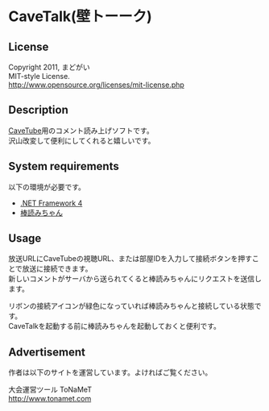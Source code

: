 CaveTalk(壁トーーク)
======================

License
-------

Copyright 2011, まどがい  
MIT-style License.  
<http://www.opensource.org/licenses/mit-license.php>

Description
-----------

[CaveTube](http://gae.cavelis.net/)用のコメント読み上げソフトです。  
沢山改変して便利にしてくれると嬉しいです。

System requirements
-------------------

以下の環境が必要です。

* [.NET Framework 4](http://www.microsoft.com/downloads/ja-jp/details.aspx?FamilyID=9cfb2d51-5ff4-4491-b0e5-b386f32c0992)
* [棒読みちゃん](http://chi.usamimi.info/Program/Application/BouyomiChan/)

Usage
-----

放送URLにCaveTubeの視聴URL、または部屋IDを入力して接続ボタンを押すことで放送に接続できます。  
新しいコメントがサーバから送られてくると棒読みちゃんにリクエストを送信します。

リボンの接続アイコンが緑色になっていれば棒読みちゃんと接続している状態です。  
CaveTalkを起動する前に棒読みちゃんを起動しておくと便利です。

Advertisement
-------------

作者は以下のサイトを運営しています。よければご覧ください。

大会運営ツール ToNaMeT  
<http://www.tonamet.com>